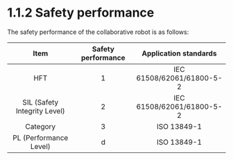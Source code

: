 # 1.1.2 Safety performance

The safety performance of the collaborative robot is as follows:

| **Item** | **Safety performance** | **Application standards** |
| :---: | :---: | :---: |
| HFT | 1 | IEC 61508/62061/61800-5-2 |
| SIL \(Safety Integrity Level\) | 2 | IEC 61508/62061/61800-5-2 |
| Category | 3 | ISO 13849-1 |
| PL \(Performance Level\) | d | ISO 13849-1 |

